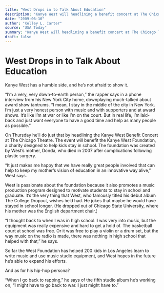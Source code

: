 ```yaml
---
title: "West Drops in to Talk About Education"
description: "Kanye West will headlining a benefit concert at The Chicago Theatre on Thursday. West is passionate about the foundation because it also promotes a music production program designed to motivate studen..."
date: "2009-06-10"
author: "Kelley L. Carter"
source: "USA Today"
summary: "Kanye West will headlining a benefit concert at The Chicago Theatre on Thursday. West is passionate about the foundation because it also promotes a music production program designed to motivate students to stay in school and graduate. \"When I go back to rapping,\" he says of the fifth studio album he’s working on."
draft: false
---
```


# West Drops in to Talk About Education

Kanye West has a humble side, and he’s not afraid to show it.

“I’m a very, very down-to-earth person,” the rapper says in a phone interview from his New York City home, downplaying much-talked about award show tantrums. “I mean, I stay in the middle of the city in New York. I’m just a very honest person with music and with supporters and at award shows. It’s like I’m at war or like I’m on the court. But in real life, I’m laid-back and just want everyone to have a good time and help as many people as possible.”

On Thursday he’ll do just that by headlining the Kanye West Benefit Concert at The Chicago Theatre. The event will benefit the Kanye West Foundation, a charity designed to help kids stay in school. The foundation was created by West’s mother, Donda, who died in 2007 after complications following plastic surgery.

“It just makes me happy that we have really great people involved that can help to keep my mother’s vision of education in an innovative way alive,” West says.

West is passionate about the foundation because it also promotes a music production program designed to motivate students to stay in school and graduate. It’s the very thing that West, who famously titled his debut album The College Dropout, wishes he’d had. He jokes that maybe he would have stayed in school longer. (He dropped out of Chicago State University, where his mother was the English department chair.)

“I thought back to when I was in high school: I was very into music, but the equipment was really expensive and hard to get a hold of. The basketball court at school was free. Or it was free to play a violin or a drum set, but the way music on the radio is made, there was nothing in high school that helped with that,” he says.

So far the West Foundation has helped 200 kids in Los Angeles learn to write music and use music studio equipment, and West hopes in the future he’s able to expand his efforts.

And as for his hip-hop persona?

“When I go back to rapping,” he says of the fifth studio album he’s working on, “I might have to go back to war. I just might have to.”
